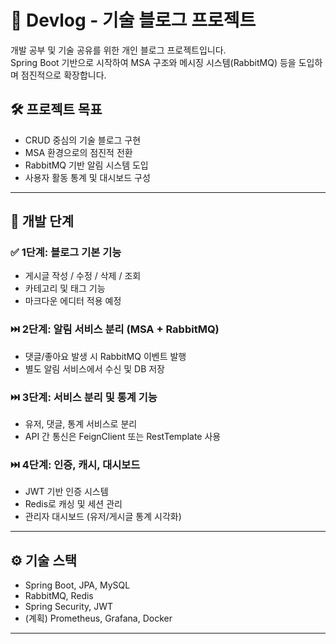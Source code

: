 # 📝 Devlog - 기술 블로그 프로젝트

개발 공부 및 기술 공유를 위한 개인 블로그 프로젝트입니다.  
Spring Boot 기반으로 시작하여 MSA 구조와 메시징 시스템(RabbitMQ) 등을 도입하며 점진적으로 확장합니다.

## 🛠️ 프로젝트 목표

- CRUD 중심의 기술 블로그 구현
- MSA 환경으로의 점진적 전환
- RabbitMQ 기반 알림 시스템 도입
- 사용자 활동 통계 및 대시보드 구성

---

## 📌 개발 단계

### ✅ 1단계: 블로그 기본 기능
- 게시글 작성 / 수정 / 삭제 / 조회
- 카테고리 및 태그 기능
- 마크다운 에디터 적용 예정

### ⏭️ 2단계: 알림 서비스 분리 (MSA + RabbitMQ)
- 댓글/좋아요 발생 시 RabbitMQ 이벤트 발행
- 별도 알림 서비스에서 수신 및 DB 저장

### ⏭️ 3단계: 서비스 분리 및 통계 기능
- 유저, 댓글, 통계 서비스로 분리
- API 간 통신은 FeignClient 또는 RestTemplate 사용

### ⏭️ 4단계: 인증, 캐시, 대시보드
- JWT 기반 인증 시스템
- Redis로 캐싱 및 세션 관리
- 관리자 대시보드 (유저/게시글 통계 시각화)

---

## ⚙️ 기술 스택
- Spring Boot, JPA, MySQL
- RabbitMQ, Redis
- Spring Security, JWT
- (계획) Prometheus, Grafana, Docker

---
